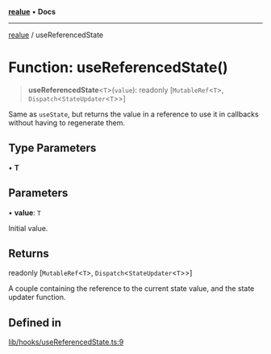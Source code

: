 [**realue**](../README.md) • **Docs**

***

[realue](../README.md) / useReferencedState

# Function: useReferencedState()

> **useReferencedState**\<`T`\>(`value`): readonly [`MutableRef`\<`T`\>, `Dispatch`\<`StateUpdater`\<`T`\>\>]

Same as `useState`, but returns the value in a reference to use it in callbacks without having to regenerate them.

## Type Parameters

• **T**

## Parameters

• **value**: `T`

Initial value.

## Returns

readonly [`MutableRef`\<`T`\>, `Dispatch`\<`StateUpdater`\<`T`\>\>]

A couple containing the reference to the current state value, and the state updater function.

## Defined in

[lib/hooks/useReferencedState.ts:9](https://github.com/nevoland/realue/blob/f5d92f5c2955b3005b70a2c994484a9ed93968ca/lib/hooks/useReferencedState.ts#L9)
